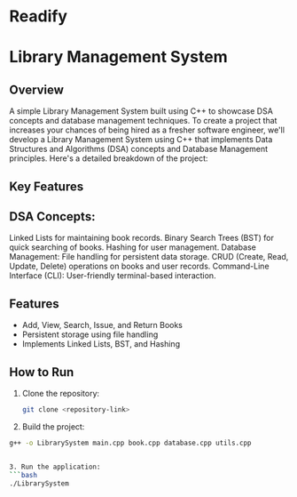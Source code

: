 # Readify
# Library Management System

## Overview
A simple Library Management System built using C++ to showcase DSA concepts and database management techniques.
To create a project that increases your chances of being hired as a fresher software engineer, we'll develop a Library Management System using C++ that implements Data Structures and Algorithms (DSA) concepts and Database Management principles. Here's a detailed breakdown of the project:

## Key Features
## DSA Concepts:
Linked Lists for maintaining book records.
Binary Search Trees (BST) for quick searching of books.
Hashing for user management.
Database Management:
File handling for persistent data storage.
CRUD (Create, Read, Update, Delete) operations on books and user records.
Command-Line Interface (CLI):
User-friendly terminal-based interaction.


## Features
- Add, View, Search, Issue, and Return Books
- Persistent storage using file handling
- Implements Linked Lists, BST, and Hashing

## How to Run
1. Clone the repository:
   ```bash
   git clone <repository-link>
2. Build the project:
  ```bash
  g++ -o LibrarySystem main.cpp book.cpp database.cpp utils.cpp


3. Run the application:
  ```bash
  ./LibrarySystem



